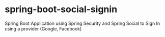 # spring-boot-social-signin
Spring Boot Application using Spring Security and Spring Social to Sign In using a provider (Google, Facebook)
